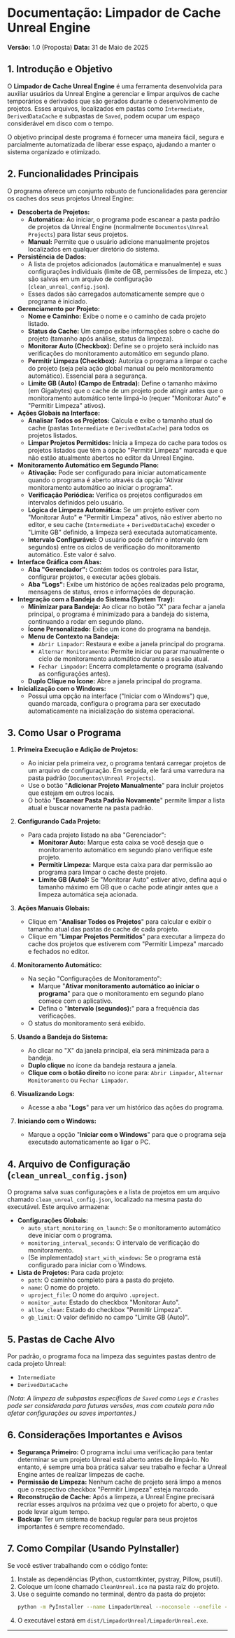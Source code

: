 # Documentação: Limpador de Cache Unreal Engine

**Versão:** 1.0 (Proposta)
**Data:** 31 de Maio de 2025

## 1. Introdução e Objetivo

O **Limpador de Cache Unreal Engine** é uma ferramenta desenvolvida para auxiliar usuários da Unreal Engine a gerenciar e limpar arquivos de cache temporários e derivados que são gerados durante o desenvolvimento de projetos. Esses arquivos, localizados em pastas como `Intermediate`, `DerivedDataCache` e subpastas de `Saved`, podem ocupar um espaço considerável em disco com o tempo.

O objetivo principal deste programa é fornecer uma maneira fácil, segura e parcialmente automatizada de liberar esse espaço, ajudando a manter o sistema organizado e otimizado.

## 2. Funcionalidades Principais

O programa oferece um conjunto robusto de funcionalidades para gerenciar os caches dos seus projetos Unreal Engine:

* **Descoberta de Projetos:**
    * **Automática:** Ao iniciar, o programa pode escanear a pasta padrão de projetos da Unreal Engine (normalmente `Documentos\Unreal Projects`) para listar seus projetos.
    * **Manual:** Permite que o usuário adicione manualmente projetos localizados em qualquer diretório do sistema.
* **Persistência de Dados:**
    * A lista de projetos adicionados (automática e manualmente) e suas configurações individuais (limite de GB, permissões de limpeza, etc.) são salvas em um arquivo de configuração (`clean_unreal_config.json`).
    * Esses dados são carregados automaticamente sempre que o programa é iniciado.
* **Gerenciamento por Projeto:**
    * **Nome e Caminho:** Exibe o nome e o caminho de cada projeto listado.
    * **Status do Cache:** Um campo exibe informações sobre o cache do projeto (tamanho após análise, status da limpeza).
    * **Monitorar Auto (Checkbox):** Define se o projeto será incluído nas verificações do monitoramento automático em segundo plano.
    * **Permitir Limpeza (Checkbox):** Autoriza o programa a limpar o cache do projeto (seja pela ação global manual ou pelo monitoramento automático). Essencial para a segurança.
    * **Limite GB (Auto) (Campo de Entrada):** Define o tamanho máximo (em Gigabytes) que o cache de um projeto pode atingir antes que o monitoramento automático tente limpá-lo (requer "Monitorar Auto" e "Permitir Limpeza" ativos).
* **Ações Globais na Interface:**
    * **Analisar Todos os Projetos:** Calcula e exibe o tamanho atual do cache (pastas `Intermediate` e `DerivedDataCache`) para todos os projetos listados.
    * **Limpar Projetos Permitidos:** Inicia a limpeza do cache para todos os projetos listados que têm a opção "Permitir Limpeza" marcada e que não estão atualmente abertos no editor da Unreal Engine.
* **Monitoramento Automático em Segundo Plano:**
    * **Ativação:** Pode ser configurado para iniciar automaticamente quando o programa é aberto através da opção "Ativar monitoramento automático ao iniciar o programa".
    * **Verificação Periódica:** Verifica os projetos configurados em intervalos definidos pelo usuário.
    * **Lógica de Limpeza Automática:** Se um projeto estiver com "Monitorar Auto" e "Permitir Limpeza" ativos, não estiver aberto no editor, e seu cache (`Intermediate` + `DerivedDataCache`) exceder o "Limite GB" definido, a limpeza será executada automaticamente.
    * **Intervalo Configurável:** O usuário pode definir o intervalo (em segundos) entre os ciclos de verificação do monitoramento automático. Este valor é salvo.
* **Interface Gráfica com Abas:**
    * **Aba "Gerenciador":** Contém todos os controles para listar, configurar projetos, e executar ações globais.
    * **Aba "Logs":** Exibe um histórico de ações realizadas pelo programa, mensagens de status, erros e informações de depuração.
* **Integração com a Bandeja do Sistema (System Tray):**
    * **Minimizar para Bandeja:** Ao clicar no botão "X" para fechar a janela principal, o programa é minimizado para a bandeja do sistema, continuando a rodar em segundo plano.
    * **Ícone Personalizado:** Exibe um ícone do programa na bandeja.
    * **Menu de Contexto na Bandeja:**
        * `Abrir Limpador`: Restaura e exibe a janela principal do programa.
        * `Alternar Monitoramento`: Permite iniciar ou parar manualmente o ciclo de monitoramento automático durante a sessão atual.
        * `Fechar Limpador`: Encerra completamente o programa (salvando as configurações antes).
    * **Duplo Clique no Ícone:** Abre a janela principal do programa.
* **Inicialização com o Windows:**
    * Possui uma opção na interface ("Iniciar com o Windows") que, quando marcada, configura o programa para ser executado automaticamente na inicialização do sistema operacional.

## 3. Como Usar o Programa

1.  **Primeira Execução e Adição de Projetos:**
    * Ao iniciar pela primeira vez, o programa tentará carregar projetos de um arquivo de configuração. Em seguida, ele fará uma varredura na pasta padrão (`Documentos\Unreal Projects`).
    * Use o botão "**Adicionar Projeto Manualmente**" para incluir projetos que estejam em outros locais.
    * O botão "**Escanear Pasta Padrão Novamente**" permite limpar a lista atual e buscar novamente na pasta padrão.

2.  **Configurando Cada Projeto:**
    * Para cada projeto listado na aba "Gerenciador":
        * **Monitorar Auto:** Marque esta caixa se você deseja que o monitoramento automático em segundo plano verifique este projeto.
        * **Permitir Limpeza:** Marque esta caixa para dar permissão ao programa para limpar o cache deste projeto.
        * **Limite GB (Auto):** Se "Monitorar Auto" estiver ativo, defina aqui o tamanho máximo em GB que o cache pode atingir antes que a limpeza automática seja acionada.

3.  **Ações Manuais Globais:**
    * Clique em "**Analisar Todos os Projetos**" para calcular e exibir o tamanho atual das pastas de cache de cada projeto.
    * Clique em "**Limpar Projetos Permitidos**" para executar a limpeza do cache dos projetos que estiverem com "Permitir Limpeza" marcado e fechados no editor.

4.  **Monitoramento Automático:**
    * Na seção "Configurações de Monitoramento":
        * Marque "**Ativar monitoramento automático ao iniciar o programa**" para que o monitoramento em segundo plano comece com o aplicativo.
        * Defina o "**Intervalo (segundos):**" para a frequência das verificações.
    * O status do monitoramento será exibido.

5.  **Usando a Bandeja do Sistema:**
    * Ao clicar no "X" da janela principal, ela será minimizada para a bandeja.
    * **Duplo clique** no ícone da bandeja restaura a janela.
    * **Clique com o botão direito** no ícone para: `Abrir Limpador`, `Alternar Monitoramento` ou `Fechar Limpador`.

6.  **Visualizando Logs:**
    * Acesse a aba "**Logs**" para ver um histórico das ações do programa.

7.  **Iniciando com o Windows:**
    * Marque a opção "**Iniciar com o Windows**" para que o programa seja executado automaticamente ao ligar o PC.

## 4. Arquivo de Configuração (`clean_unreal_config.json`)

O programa salva suas configurações e a lista de projetos em um arquivo chamado `clean_unreal_config.json`, localizado na mesma pasta do executável. Este arquivo armazena:

* **Configurações Globais:**
    * `auto_start_monitoring_on_launch`: Se o monitoramento automático deve iniciar com o programa.
    * `monitoring_interval_seconds`: O intervalo de verificação do monitoramento.
    * (Se implementado) `start_with_windows`: Se o programa está configurado para iniciar com o Windows.
* **Lista de Projetos:** Para cada projeto:
    * `path`: O caminho completo para a pasta do projeto.
    * `name`: O nome do projeto.
    * `uproject_file`: O nome do arquivo `.uproject`.
    * `monitor_auto`: Estado do checkbox "Monitorar Auto".
    * `allow_clean`: Estado do checkbox "Permitir Limpeza".
    * `gb_limit`: O valor definido no campo "Limite GB (Auto)".

## 5. Pastas de Cache Alvo

Por padrão, o programa foca na limpeza das seguintes pastas dentro de cada projeto Unreal:

* `Intermediate`
* `DerivedDataCache`

*(Nota: A limpeza de subpastas específicas de `Saved` como `Logs` e `Crashes` pode ser considerada para futuras versões, mas com cautela para não afetar configurações ou saves importantes.)*

## 6. Considerações Importantes e Avisos

* **Segurança Primeiro:** O programa inclui uma verificação para tentar determinar se um projeto Unreal está aberto antes de limpá-lo. No entanto, é sempre uma boa prática salvar seu trabalho e fechar a Unreal Engine antes de realizar limpezas de cache.
* **Permissão de Limpeza:** Nenhum cache de projeto será limpo a menos que o respectivo checkbox "Permitir Limpeza" esteja marcado.
* **Reconstrução de Cache:** Após a limpeza, a Unreal Engine precisará recriar esses arquivos na próxima vez que o projeto for aberto, o que pode levar algum tempo.
* **Backup:** Ter um sistema de backup regular para seus projetos importantes é sempre recomendado.

## 7. Como Compilar (Usando PyInstaller)

Se você estiver trabalhando com o código fonte:

1.  Instale as dependências (Python, customtkinter, pystray, Pillow, psutil).
2.  Coloque um ícone chamado `CleanUnreal.ico` na pasta raiz do projeto.
3.  Use o seguinte comando no terminal, dentro da pasta do projeto:
    ```bash
    python -m PyInstaller --name LimpadorUnreal --noconsole --onefile --icon=CleanUnreal.ico --add-data "CleanUnreal.ico:." app.py
    ```
4.  O executável estará em `dist/LimpadorUnreal/LimpadorUnreal.exe`.

---

